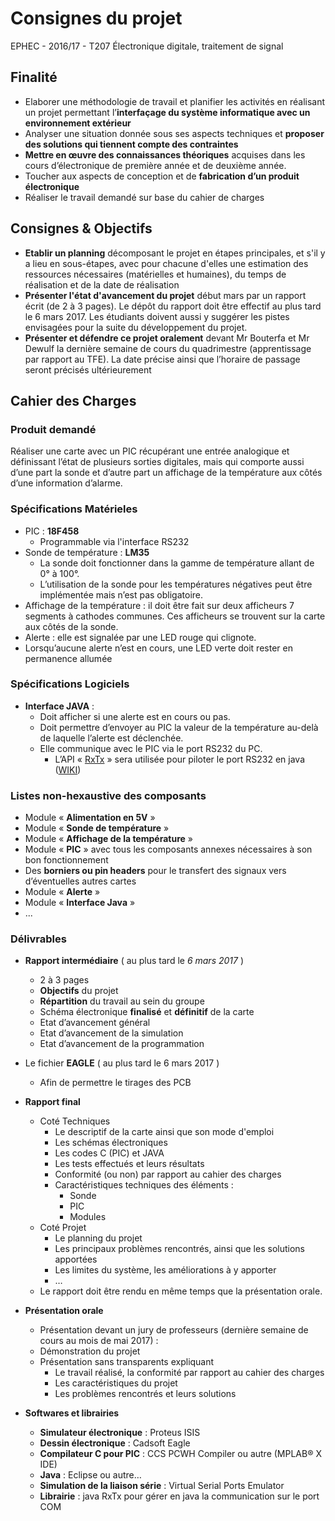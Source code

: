 # Consignes du projet
EPHEC - 2016/17 - T207 Électronique digitale, traitement de signal

## Finalité
* Elaborer une méthodologie de travail et planifier les activités en réalisant un projet permettant l’**interfaçage du système informatique avec un environnement extérieur**
* Analyser une situation donnée sous ses aspects techniques et **proposer des solutions qui tiennent compte des contraintes**
* **Mettre en œuvre des connaissances théoriques** acquises dans les cours d’électronique de première année et de deuxième année.
* Toucher aux aspects de conception et de **fabrication d’un produit électronique**
* Réaliser le travail demandé sur base du cahier de charges

## Consignes & Objectifs

* **Etablir un planning** décomposant le projet en étapes principales, et s'il y a lieu en sous-étapes, avec pour chacune d'elles une estimation des ressources nécessaires (matérielles et humaines), du temps de réalisation et de la date de réalisation
* **Présenter l'état d'avancement du projet** début mars par un rapport écrit (de 2 à 3 pages). Le dépôt du rapport doit être effectif au plus tard le 6 mars 2017. Les étudiants doivent aussi y suggérer les pistes envisagées pour la suite du développement du projet.
* **Présenter et défendre ce projet oralement** devant Mr Bouterfa et Mr Dewulf la dernière semaine de cours du quadrimestre (apprentissage par rapport au TFE). La date précise ainsi que l’horaire de passage seront précisés ultérieurement

## Cahier des Charges
### Produit demandé
Réaliser une carte avec un PIC récupérant une entrée analogique et définissant l’état de plusieurs sorties digitales, mais qui comporte aussi d’une part la sonde et d’autre part un affichage de la température aux côtés d’une information d’alarme.

### Spécifications Matérieles
* PIC : **18F458**
  * Programmable via l'interface RS232
* Sonde de température : **LM35**
  * La sonde doit fonctionner dans la gamme de température allant de 0° à 100°.
  * L’utilisation de la sonde pour les températures négatives peut être implémentée mais n’est pas obligatoire.
* Affichage de la température : il doit être fait sur deux afficheurs 7 segments à cathodes communes. Ces afficheurs se trouvent sur la carte aux côtés de la sonde.
* Alerte : elle est signalée par une LED rouge qui clignote.
* Lorsqu’aucune alerte n’est en cours, une LED verte doit rester en permanence allumée

### Spécifications Logiciels
* **Interface JAVA** : 
  * Doit afficher si une alerte est en cours ou pas. 
  * Doit permettre d’envoyer au PIC la valeur de la température au-delà de laquelle l’alerte est déclenchée.
  * Elle communique avec le PIC via le port RS232 du PC.
    * L’API « [RxTx](http://users.frii.com/jarvi/rxtx/) » sera utilisée pour piloter le port RS232 en java ([WIKI](http://rxtx.qbang.org/wiki/index.php/Main_Page))

### Listes non-hexaustive des composants
* Module « **Alimentation en 5V** »
* Module « **Sonde de température** »
* Module « **Affichage de la température** »
* Module « **PIC** » avec tous les composants annexes nécessaires à son bon fonctionnement
* Des **borniers ou pin headers** pour le transfert des signaux vers d’éventuelles autres cartes
* Module « **Alerte** »
* Module « **Interface Java** »
* ...

### Délivrables
* **Rapport intermédiaire** ( au plus tard le *6 mars 2017* )
  * 2 à 3 pages
  * **Objectifs** du projet
  * **Répartition** du travail au sein du groupe
  * Schéma électronique **finalisé** et **définitif** de la carte
  * Etat d’avancement général
  * Etat d’avancement de la simulation
  * Etat d’avancement de la programmation
* Le fichier **EAGLE** ( au plus tard le 6 mars 2017 )
  * Afin de permettre le tirages des PCB

* **Rapport final**
  * Coté Techniques
    * Le descriptif de la carte ainsi que son mode d'emploi
    * Les schémas électroniques
    * Les codes C (PIC) et JAVA
    * Les tests effectués et leurs résultats
    * Conformité (ou non) par rapport au cahier des charges
    * Caractéristiques techniques des éléments :
      * Sonde
      * PIC
      * Modules
  * Coté Projet
    * Le planning du projet
    * Les principaux problèmes rencontrés, ainsi que les solutions apportées
    * Les limites du système, les améliorations à y apporter
    * …
  * Le rapport doit être rendu en même temps que la présentation orale.

* **Présentation orale**
  * Présentation devant un jury de professeurs (dernière semaine de cours au mois de mai 2017) :
  * Démonstration du projet
  * Présentation sans transparents expliquant
    * Le travail réalisé, la conformité par rapport au cahier des charges
    * Les caractéristiques du projet
    * Les problèmes rencontrés et leurs solutions

    
* **Softwares et librairies**
  * **Simulateur électronique** : Proteus ISIS
  * **Dessin électronique** : Cadsoft Eagle
  * **Compilateur C pour PIC** : CCS PCWH Compiler ou autre (MPLAB® X IDE)
  * **Java** : Eclipse ou autre…
  * **Simulation de la liaison série** : Virtual Serial Ports Emulator
  * **Librairie** : java RxTx pour gérer en java la communication sur le port COM



